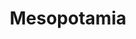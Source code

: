 ---
title: Mesopotamia
period: 4000BC - 2500BC
location: Mesopotamia
position: [44.4220, 33.3250]
---